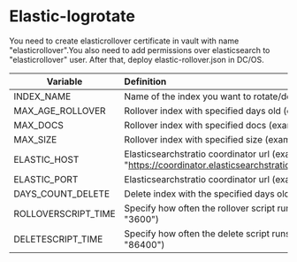 # Elastic-logrotate


You need to create elasticrollover certificate in vault with name "elasticrollover".You also need to add permissions over elasticsearch to "elasticrollover" user. After that, deploy elastic-rollover.json in DC/OS.

| Variable | Definition |
|-------------------|:--------------|
| INDEX_NAME    | Name of the index you want to rotate/delete (example "default")         |
| MAX_AGE_ROLLOVER   | Rollover index with specified days old (example "1d")         |
| MAX_DOCS   | Rollover index with specified docs (example "5000")         |
| MAX_SIZE   | Rollover index with specified size (example "5gb")         |
| ELASTIC_HOST   | Elasticsearchstratio coordinator url (example "https://coordinator.elasticsearchstratio.l4lb.thisdcos.directory")         |
| ELASTIC_PORT   | Elasticsearchstratio coordinator url (example "9200")         |
| DAYS_COUNT_DELETE   | Delete index with the specified days old (example "7")         |
| ROLLOVERSCRIPT_TIME   | Specify how often the rollover script runs in seconds (example "3600")         |
| DELETESCRIPT_TIME   | Specify how often the delete script runs in seconds (example "86400")        |
